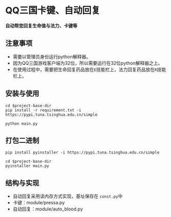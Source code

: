 QQ三国卡键、自动回复
========

**自动帮您回复生命值与法力、卡键等**

注意事项
---------

* 需要以管理员身份运行python解释器。
* 因为QQ三国游戏客户端为32位，所以需要运行在32位python解释器之上。
* 在使用过程中，需要把生命回复药品放在```E```技能栏上，法力回复药品放在`R`技能栏上。

安装与使用
---------

```
cd $project-base-dir
pip install -r requirement.txt -i https://pypi.tuna.tsinghua.edu.cn/simple

python main.py
```

打包二进制
----------

```
pip install pyinstaller -i https://pypi.tuna.tsinghua.edu.cn/simple
```
```
cd $project-base-dir
pyinstaller main.py
```

结构与实现
-----
* 自动回复采用读内存方式实现，基址保存在 ```const.py```中
* 卡键：module/pressa.py
* 自动回复：module/auto_blood.py